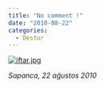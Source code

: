 ```yaml
---
title: "No comment !"
date: "2010-08-22"
categories: 
  - Destur
---
```


[![iftar.jpg](/uploads/2010/08/iftar.jpg)](/uploads/2010/08/iftar.jpg "iftar.jpg")

_Sapanca, 22 ağustos 2010_
